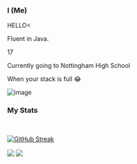 ### I (Me)

HELLO<

Fluent in Java.

17

Currently going to Nottingham High School

When your stack is full 😂

![image](https://github.com/Spinyfish/Spinyfish/assets/93102482/0fca109b-171b-4fb3-b0d8-f8de029bf043)


### My Stats


<div id="badges">
  <br />
  <img src="https://komarev.com/ghpvc/?username=Spinyfish&style=flat-square&color=blue" alt=""/>
</div>

[![GitHub Streak](http://github-readme-streak-stats.herokuapp.com?user=Spinyfish&theme=bear&background=000000)](https://git.io/streak-stats)


<img align="center" src="https://github-readme-stats.vercel.app/api/top-langs/?username=Spinyfish&count_private=true&theme=bear&langs_count=7" /> 

<img align="center" src="https://github-readme-stats.vercel.app/api?username=Spinyfish&count_private=true&theme=bear" />  
